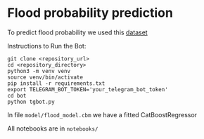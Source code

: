 # Flood probability prediction

To predict flood probability we used this [dataset](https://www.kaggle.com/competitions/playground-series-s4e5/data?select=train.csv)

Instructions to Run the Bot:
```shell
git clone <repository_url>
cd <repository_directory>
python3 -m venv venv
source venv/bin/activate
pip install -r requirements.txt
export TELEGRAM_BOT_TOKEN='your_telegram_bot_token'
cd bot
python tgbot.py
```

In file `model/flood_model.cbm` we have a fitted CatBoostRegressor

All notebooks are in `notebooks/`
